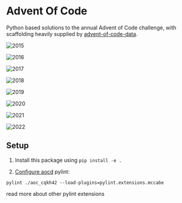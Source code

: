 # Advent Of Code
Python based solutions to the annual Advent of Code challenge, with 
scaffolding heavily supplied by 
[advent-of-code-data](https://github.com/wimglenn/advent-of-code-data).


![2015](https://img.shields.io/badge/2015-50%2F50-brightgreen)

![2016](https://img.shields.io/badge/2016-43%2F50-brightgreen)

![2017](https://img.shields.io/badge/2017-13%2F50-brightgreen)

![2018](https://img.shields.io/badge/2018-0%2F50-brightgreen)

![2019](https://img.shields.io/badge/2019-35%2F50-brightgreen)

![2020](https://img.shields.io/badge/2020-36%2F50-brightgreen)

![2021](https://img.shields.io/badge/2021-32%2F50-brightgreen)

![2022](https://img.shields.io/badge/2022-22%2F50-brightgreen)

## Setup

1. Install this package using `pip install -e .`

2. [Configure aocd](https://github.com/wimglenn/advent-of-code-data#quickstart) 
pylint:
```
pylint ./aoc_cqkh42 --load-plugins=pylint.extensions.mccabe

```
read more about other pylint extensions